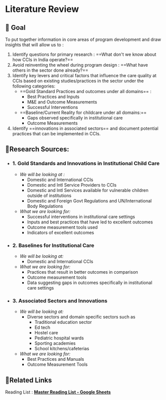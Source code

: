 
# Literature Review
## 🏹 **Goal** 
To put together information in core areas of program development and draw insights that will allow us to : 

1.  Identify questions for primary research : ==What don't we know about how CCIs in India operate?==
2. Avoid reinventing the wheel during program design : ==What have others in the sector done already?==
3. Identify key levers and critical factors that influence the care quality at CCIs  based on existing studies/practices in the sector under the following categories: 
	- ==Gold Standard Practices and outcomes under all domains== :
		-  Best Practices and Inputs
		-  M&E and Outcome Measurements
		-  Successful Interventions
	- ==Baseline/Current Reality for childcare under all domains:==
		- Gaps observed specifically in institutional care
		- Outcome Measurements
4.	 Identify ==innovations in associated sectors== and document potential practices that can be implemented in CCIs.		

## 📜**Research Sources:**
- ### 1. Gold Standards and Innovations in Institutional Child Care 
	- *We will be looking at :*
		- Domestic and International CCIs
		- Domestic and Intl Service Providers to CCIs
		- Domestic and Intl Services available for vulnerable children outside of institutions
		- Domestic and Foreign Govt Regulations and UN/International Body Regulations
	-  *What we are looking for:*
		- Successful interventions in institutional care settings
		-  Inputs and best practices that have led to excellent outcomes
		- Outcome measurement tools used
		- Indicators of excellent outcomes
- ### 2. Baselines for Institutional Care
	-  *We will be looking at:*
		-  Domestic and International CCIs
	- *What we are looking for:* 
		- Practices that result in better outcomes in comparison 
		- Outcome measurement tools
		- Data suggesting gaps in outcomes specifically in institutional care settings
- ### 3. Associated Sectors and Innovations
	- *We will be looking at:* 
		- Diverse sectors and domain specific sectors such as 
			- Traditional education sector
			- Ed tech
			- Hostel care
			- Pediatric hospital wards
			- Sporting academies
			- School kitchens/cafeterias
	- *What we are looking for:*
		- Best Practices and Manuals
		- Outcome Measurement Tools

## 🔗**Related Links**
Reading List : **[Master Reading List - Google Sheets](https://docs.google.com/spreadsheets/d/1GRiS7QFPiak-1Ob3TdobKnaHqgUBb_8B-fErHP1BXUA/edit?usp=sharing)**